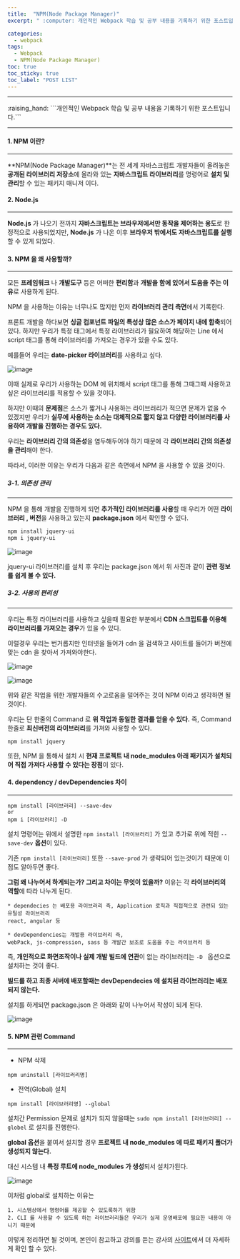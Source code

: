 ```yaml
---
title:  "NPM(Node Package Manager)"
excerpt: " :computer: 개인적인 Webpack 학습 및 공부 내용을 기록하기 위한 포스트입니다."

categories:
  - webpack
tags:
  - Webpack
  - NPM(Node Package Manager)
toc: true
toc_sticky: true
toc_label: "POST LIST"
---
```


<hr>
:raising_hand:  ```개인적인 Webpack 학습 및 공부 내용을 기록하기 위한 포스트입니다.```
<hr>

#### 1. NPM 이란?
***

**NPM(Node Package Manager)**는 전 세계 자바스크립트 개발자들이 올려놓은 **공개된 라이브러리 저장소**에 올라와 있는
**자바스크립트 라이브러리**를 명령어로 **설치 및 관리**할 수 있는 패키지 매니저 이다.

#### 2. Node.js
***

**Node.js** 가 나오기 전까지 **자바스크립트는 브라우저에서만 동작을 제어하는 용도**로 한정적으로 사용되었지만, 
**Node.js** 가 나온 이후 **브라우저 밖에서도 자바스크립트를 실행**할 수 있게 되었다.

#### 3. NPM 을 왜 사용할까?
***

모든 **프레임워크** 나 **개발도구** 등은 어떠한 **편리함**과 **개발을 함에 있어서 도움을 주는 이유**로 사용하게 된다.

NPM 을 사용하는 이유는 너무나도 많지만 먼저 **라이브러리 관리 측면**에서 기록한다.
 
프론트 개발을 하다보면 **싱글 컴포넌트 파일의 특성상 많은 소스가 페이지 내에 함축**되어 있다.
하지만 우리가 특정 태그에서 특정 라이브러리가 필요하여 해당하는 Line 에서 script 태그를 통해 라이브러리를 가져오는 경우가 있을 수도 있다.

예를들어 우리는 **date-picker 라이브러리**를 사용하고 싶다.

![image](https://user-images.githubusercontent.com/56063287/134016283-83368f2a-e4ef-4c5c-a23e-e6415349ca82.png)

이때 실제로 우리가 사용하는 DOM 에 위치해서 script 태그를 통해 그때그때 사용하고 싶은 라이브러리를 적용할 수 있을 것이다.

하지만 이때의 **문제점**은 소스가 짧거나 사용하는 라이브러리가 적으면 문제가 없을 수 있겠지만 우리가 **실무에 사용하는 소스는 대체적으로 짧지 않고 다양한 라이브러리를 사용하여 개발을 진행하는 경우도 있다.**

우리는 **라이브러리 간의 의존성**을 염두해두어야 하기 때문에 각 **라이브러리 간의 의존성을 관리**해야 한다.


따라서, 이러한 이유는 우리가 다음과 같은 측면에서 NPM 을 사용할 수 있을 것이다.

##### 3-1. 의존성 관리
***

NPM 을 통해 개발을 진행하게 되면 **추가적인 라이브러리를 사용**할 때 우리가 어떤 **라이브러리 , 버전**을 사용하고 있는지 **package.json** 에서 확인할 수 있다.

```bash
npm install jquery-ui
npm i jquery-ui
```
![image](https://user-images.githubusercontent.com/56063287/134018064-145b6021-6fc2-46ce-a568-3ad26273cc04.png)

jquery-ui 라이브러리를 설치 후 우리는 package.json 에서 위 사진과 같이 **관련 정보를 쉽게 볼 수 있다.**

##### 3-2. 사용의 편리성
***

우리는 특정 라이브러리를 사용하고 싶을때 필요한 부분에서 **CDN 스크립트를 이용해 라이브러리를 가져오는 경우**가 있을 수 있다.

이럴경우 우리는 번거롭지만 인터넷을 들어가 cdn 을 검색하고 사이트를 들어가 버전에 맞는 cdn 을 찾아서 가져와야한다.

![image](https://user-images.githubusercontent.com/56063287/134018381-8e36af44-2eaa-40f7-9ee0-75086e8679ac.png)

![image](https://user-images.githubusercontent.com/56063287/134018411-9732e6c7-61aa-4aac-b54d-2a6c02b00e0a.png)

위와 같은 작업을 위한 개발자들의 수고로움을 덜어주는 것이 NPM 이라고 생각하면 될 것이다.

우리는 단 한줄의 Command 로 **위 작업과 동일한 결과를 얻을 수 있다.**
즉, Command 한줄로 **최신버전의 라이브러리**를 가져와 사용할 수 있다.
```
npm install jquery
```

또한, NPM 을 통해서 설치 시 **현재 프로젝트 내 node_modules 아래 패키지가 설치되어 직접 가져다 사용할 수 있다는 장점**이 있다.

#### 4. dependency / devDependencies 차이
***

```
npm install [라이브러리] --save-dev
or
npm i [라이브러리] -D
```

설치 명령어는 위에서 설명한 ```npm install [라이브러리]``` 가 있고 추가로 위에 적힌 ```--save-dev``` **옵션**이 있다.

기존 ```npm install [라이브러리]``` 또한 ```--save-prod``` 가 생략되어 있는것이기 때문에 이점도 알아두면 좋다.

**그럼 왜 나누어서 하게되는가? 그리고 차이는 무엇이 있을까?**
이유는 각 **라이브러리의 역할**에 따라 나누게 된다.

```
* dependecies 는 배포용 라이브러리 즉, Application 로직과 직접적으로 관련되 있는 유틸성 라이브러리
react, angular 등

* devDependencies는 개발용 라이브러리 즉, 
webPack, js-compression, sass 등 개발간 보조로 도움을 주는 라이브러리 등
```

즉, **개인적으로 화면조작이나 실제 개발 빌드에 연관**이 없는 라이브러리는 ```-D ``` 옵션으로 설치하는 것이 좋다.

**빌드를 하고 최종 서버에 배포할때는 devDependecies 에 설치된 라이브러리는 배포되지 않는다.**

설치를 하게되면 package.json 은 아래와 같이 나누어서 작성이 되게 된다.

![image](https://user-images.githubusercontent.com/56063287/134019365-25e6286a-d106-4607-8510-704c37000bbb.png)

#### 5. NPM 관련 Command
***

* NPM 삭제

```
npm uninstall [라이브러리명]
```

* 전역(Global) 설치

```
npm install [라이브러리명] --global
```

설치간 Permission 문제로 설치가 되지 않을때는 ```sudo npm install [라이브러리] --globel``` 로 설치를 진행한다.

**global 옵션**을 붙여서 설치할 경우 **프로젝트 내 node_modules 에 따로 패키지 폴더가 생성되지 않는다.**

대신 시스템 내 **특정 루트에 node_modules 가 생성**되서 설치가된다.

![image](https://user-images.githubusercontent.com/56063287/134019852-90a3d7d8-4ceb-4c12-955c-822245030c96.png)

이처럼 global로 설치하는 이유는 
```
1. 시스템상에서 명령어를 제공할 수 있도록하기 위함
2. CLI 를 사용할 수 있도록 하는 라이브러리들은 우리가 실제 운영배포에 필요한 내용이 아니기 때문에
```
이렇게 정리하면 될 것이며, 본인이 참고하고 강의를 듣는 강사의 [사이트](https://joshua1988.github.io/webpack-guide/build/npm-module-install.html#npm-%EC%A0%84%EC%97%AD-%EC%84%A4%EC%B9%98-%EA%B2%BD%EB%A1%9C)에서 더 자세하게 확인 할 수 있다.

